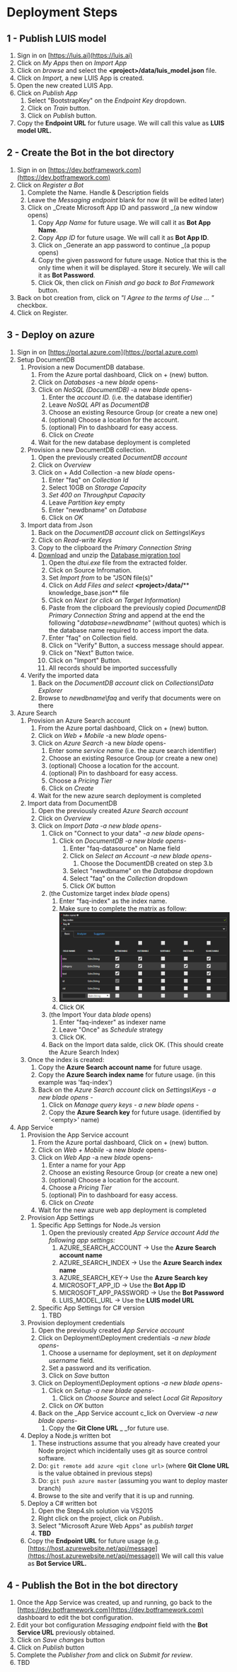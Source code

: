 # Deployment Steps

## 1 - Publish LUIS model
1. Sign in on [https://luis.ai](https://luis.ai)
2. Click on _My Apps_ then on _Import App_
3. Click on _browse_ and select the **&lt;project&gt;/data/luis\_model.json** file.
4. Click on _Import,_ a new LUIS App is created.
5. Open the new created LUIS App.
6. Click on _Publish App_
    1. Select &quot;BootstrapKey&quot; on the _Endpoint Key_ dropdown.
    2. Click on _Train_ button.
    3. Click on _Publish_ button.
7. Copy the **Endpoint URL** for future usage. We will call this value as **LUIS model URL.**

## 2 - Create the Bot in the bot directory
1. Sign in on [https://dev.botframework.com](https://dev.botframework.com)
2. Click on _Register a Bot_
    1. Complete the Name. Handle &amp; Description fields
    2. Leave the _Messaging endpoint_ blank for now (it will be edited later)
    3. Click on _Create Microsoft App ID and password  _(a new window opens)
        1. Copy _App Name_ for future usage. We will call it as **Bot App Name**.
        2. Copy _App ID_ for future usage. We will call it as **Bot App ID**.
        3. Click on _Generate an app password to continue  _(a popup opens)
        4. Copy the given password for future usage. Notice that this is the only time when it will be displayed. Store it securely. We will call it as **Bot Password**.
        5. Click Ok, then click on _Finish and go back to Bot Framework_ button.
3. Back on bot creation from, click on _&quot;I Agree to the terms of Use … &quot;_ checkbox.
4. Click on Register.

## 3 - Deploy on azure
1. Sign in on [https://portal.azure.com](https://portal.azure.com)
2. Setup DocumentDB
    1. Provision a new DocumentDB database.
        1. From the Azure portal dashboard, Click on + (new) button.
        2. Click on _Databases_ -a new _blade_ opens-
        3. Click on _NoSQL (DocumentDB)_ -a new _blade_ opens-
            1. Enter the _account ID._ (i.e. the database identifier)
            2. Leave _NoSQL API_ as _DocumentDB_
            3. Choose an existing Resource Group (or create a new one)
            4. (optional) Choose a location for the account.
            5. (optional) Pin to dashboard for easy access.
            6. Click on _Create_
        4. Wait for the new database deployment is completed
    2. Provision a new DocumentDB collection.
        1. Open the previously created _DocumentDB account_
        2. Click on _Overview_
        3. Click on + Add Collection -a new _blade_ opens-
            1. Enter &quot;faq&quot; on _Collection Id_
            2. Select 10GB on _Storage Capacity_
            3. _Set 400 on Throughput Capacity_
            4. Leave _Partition key_ empty
            5. Enter &quot;newdbname&quot; on _Database_
            6. Click on _OK_
    3. Import data from Json
        1. Back on the _DocumentDB account_ click on _Settings\Keys_
        2. Click on _Read-write Keys_
        3. Copy to the clipboard the _Primary Connection String_
        4. [Download](https://www.microsoft.com/en-us/download/details.aspx?id=46436) and unzip the [Database migration tool](https://docs.microsoft.com/en-us/azure/documentdb/documentdb-import-data)
            1. Open the _dtui.exe_ file from the extracted folder.
            2. Click on Source Infromation.
            3. Set _Import from_ to be &quot;JSON file(s)&quot;
            4. Click on _Add Files and select_ **&lt;project&gt;/data/**** knowledge\_base.json** file
            5. Click on _Next (or click on Target Information)_
            6. Paste from the clipboard the previously copied _DocumentDB Primary Connection String_  and append at the end the following &quot;_database=_newdbname_&quot;_ (without quotes) which is the database name required to access import the data.
            7. Enter &quot;faq&quot; on Collection field.
            8. Click on &quot;Verify&quot; Button, a success message should appear.
            10. Click on &quot;Next&quot; Button twice.
            11. Click on &quot;Import&quot; Button.
            12. All records should be imported successfully
    4. Verify the imported data
        1. Back on the _DocumentDB account_ click on _Collections\Data Explorer_
        2. Browse to _newdbname\faq_ and verify that documents were on there
2. Azure Search
    1. Provision an Azure Search account
        1. From the Azure portal dashboard, Click on + (new) button.
        2. Click on _Web + Mobile_ -a new _blade_ opens-
        3. Click on _Azure Search_ -a new _blade_ opens-
            1. Enter some _service name_ (i.e. the azure search identifier)
            2. Choose an existing Resource Group (or create a new one)
            3. (optional) Choose a location for the account.
            4. (optional) Pin to dashboard for easy access.
            5. Choose a _Pricing Tier_
            6. Click on _Create_
        4. Wait for the new azure search deployment is completed
    2. Import data from DocumentDB
        1. Open the previously created _Azure Search account_
        2. Click on _Overview_
        3. Click on _Import Data -a new blade opens-_
            1. Click on &quot;Connect to your data&quot; _-a new blade opens-_
                1. Click on _DocumentDB -a new blade opens-_
                    1. Enter &quot;faq-datasource&quot; on Name field
                    2. Click on _Select an Account -a new blade opens-_
                        1. Choose the DocumentDB created on step 3.b
                    3. Select &quot;newdbname&quot; on the _Database_ dropdown
                    4. Select &quot;faq&quot; on the _Collection_ dropdown
                    5. Click _OK_ button
            2. (the Customize target index _blade_ opens)
                1. Enter &quot;faq-index&quot; as the index name.
                2. Make sure to complete the matrix as follow:
                3. ![scenario5-faq=index-facets-matrix](./images/scenario5-faq-index-facets-matrix.png)
                1. Click OK
            3. (the Import Your data _blade_ opens)
                1. Enter &quot;faq-indexer&quot; as indexer name
                2. Leave &quot;Once&quot; as _Schedule_ strategy
                3. Click OK.
            4. Back on the Import data salde, click OK. (This should create the Azure Search Index)
    3. Once the index is created:
        1. Copy the **Azure Search account name** for future usage.
        2. Copy the **Azure Search index name** for future usage. (in this example was &#39;faq-index&#39;)
        3. Back on the _Azure Search account_ click on _Settings\Keys - a new blade opens -_
            1. Click on _Manage query keys - a new blade opens -_
            2. Copy the **Azure Search key** for future usage.  (identified by &#39;&lt;empty&gt;&#39; name)
3. App Service
    1. Provision the App Service account
        1. From the Azure portal dashboard, Click on + (new) button.
        2. Click on _Web + Mobile_ -a new _blade_ opens-
        3. Click on _Web App_ -a new _blade_ opens-
            1. Enter a name for your App
            2. Choose an existing Resource Group (or create a new one)
            3. (optional) Choose a location for the account.
            4. Choose a _Pricing Tier_
            5. (optional) Pin to dashboard for easy access.
            6. Click on _Create_
        4. Wait for the new azure web app deployment is completed
    2. Provision App Settings
        1. Specific App Settings for Node.Js version
            1. Open the previously created _App Service account Add the following app settings:_
                1. AZURE\_SEARCH\_ACCOUNT -&gt; Use the **Azure Search account name**
                2. AZURE\_SEARCH\_INDEX -&gt; Use the **Azure Search index name**
                3. AZURE\_SEARCH\_KEY-&gt; Use the **Azure Search key**
                4. MICROSOFT\_APP\_ID -&gt; Use the **Bot App ID**
                5. MICROSOFT\_APP\_PASSWORD -&gt; Use the **Bot Password**
                6. LUIS\_MODEL\_URL -&gt; Use the **LUIS model URL**
        2. Specific App Settings for C# version
            1. TBD
    3. Provision deployment credentials
        1. Open the previously created _App Service account_
        2. Click on Deployment\Deployment credentials _-a new blade opens-_
            1. Choose a username for deployment, set it on _deployment username_ field.
            2. Set a password and its verification.
            3. Click on _Save_ button
        3. Click on Deployment\Deployment options _-a new blade opens-_
            1. Click on _Setup -a new blade opens-_
                1. Click on _Choose Source_ and select _Local Git Repository_
            2. Click on _OK_ button
        4. Back on the _App Service account c_lick on Overview _-a new blade opens-_
            1. Copy the **Git Clone URL** _ _for future use.
    4. Deploy a Node.js written bot
        1. These instructions assume that you already have created your Node project which incidentally uses git as source control software.
        2. Do: `git remote add azure <git clone url>` (where **Git Clone URL** is the value obtained in previous steps)
        3. Do: `git push azure master` (assuming you want to deploy master branch)
        4. Browse to the site and verify that it is up and running.
    5. Deploy a C# written bot
        1. Open the Step4.sln solution via VS2015
        2. Right click on the project, click on _Publish.._
        3. Select &quot;Microsoft Azure Web Apps&quot; as _publish target_
        4. **TBD**
    6. Copy the **Endpoint URL** for future usage (e.g. [https://host.azurewebsite.net/api/message](https://host.azurewebsite.net/api/message)) We will call this value as **Bot Service URL.**

## 4 - Publish the Bot in the bot directory
1. Once the App Service was created, up and running, go back to the [https://dev.botframework.com](https://dev.botframework.com) dashboard to edit the bot configuration.
2. Edit your bot configuration  _Messaging endpoint_ field with the **Bot Service URL** previously obtained.
3. Click on _Save changes_ button
4. Click on _Publish_ button
5. Complete the _Publisher from_ and click on _Submit for review_.
6. TBD
